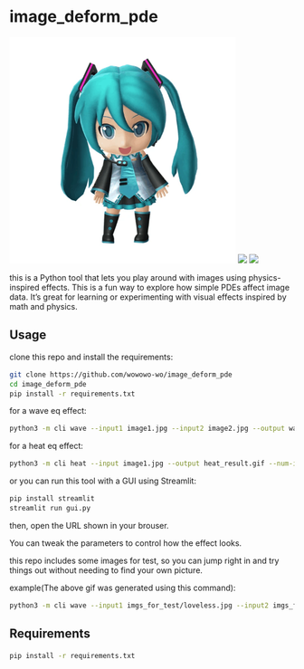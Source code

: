 # image_deform_pde

<img src="ex/result1.gif" width="400">


<img src="ex/result2.gif" width="400">


<img src="ex/result3.gif" width="400">


this is a Python tool that lets you play around with images using physics-inspired effects.
This is a fun way to explore how simple PDEs affect image data. It’s great for learning or experimenting with visual effects inspired by math and physics.


## Usage

clone this repo and install the requirements:

```bash
git clone https://github.com/wowowo-wo/image_deform_pde
cd image_deform_pde
pip install -r requirements.txt
```

for a wave eq effect:

```bash
python3 -m cli wave --input1 image1.jpg --input2 image2.jpg --output wave_result.gif --num-iter 512 --skip-step 2 --weight 0.2 --noise-freq 3 --noise-strength 5.0
```

for a heat eq effect:

```bash
python3 -m cli heat --input image1.jpg --output heat_result.gif --num-iter 200 --skip-step 2 --weight 0.2 --noise-freq 3 --noise-strength 5.0
```

or you can run this tool with a GUI using Streamlit:

```bash
pip install streamlit
streamlit run gui.py
```

then, open the URL shown in your brouser.


You can tweak the parameters to control how the effect looks.


this repo includes some images for test, so you can jump right in and try things out without needing to find your own picture.

example(The above gif was generated using this command):

```bash
python3 -m cli wave --input1 imgs_for_test/loveless.jpg --input2 imgs_for_test/mikudayo.webp --output result.gif --num-iter 512 --skip-step 2 --weight 0.2 --noise-freq 3 --noise-strength 5.0
```

## Requirements

```bash
pip install -r requirements.txt
```
